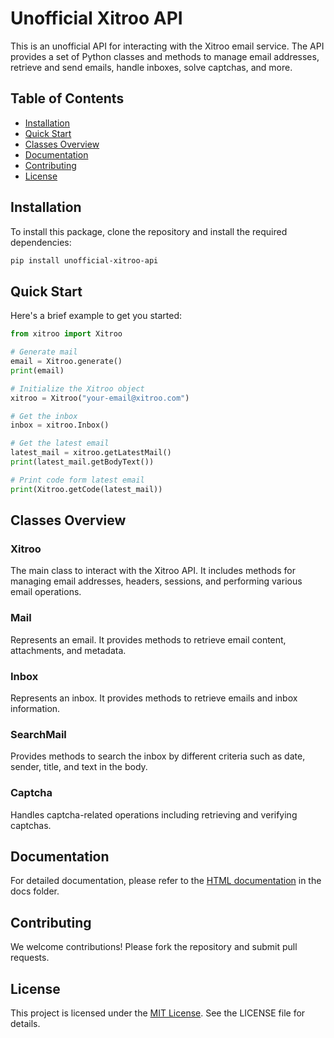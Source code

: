 # Unofficial Xitroo API

This is an unofficial API for interacting with the Xitroo email service. The API provides a set of Python classes and methods to manage email addresses, retrieve and send emails, handle inboxes, solve captchas, and more.

## Table of Contents
- [Installation](#Installation)
- [Quick Start](#Quick-Start)
- [Classes Overview](#classes-overview)
- [Documentation](#documentation)
- [Contributing](#contributing)
- [License](#license)

## Installation

To install this package, clone the repository and install the required dependencies:

```bash
pip install unofficial-xitroo-api
```

## Quick Start

Here's a brief example to get you started:
```python
from xitroo import Xitroo

# Generate mail
email = Xitroo.generate()
print(email)

# Initialize the Xitroo object
xitroo = Xitroo("your-email@xitroo.com")

# Get the inbox
inbox = xitroo.Inbox()

# Get the latest email
latest_mail = xitroo.getLatestMail()
print(latest_mail.getBodyText())

# Print code form latest email
print(Xitroo.getCode(latest_mail))
```
## Classes Overview
### Xitroo
The main class to interact with the Xitroo API. It includes methods for managing email addresses, headers, sessions, and performing various email operations.

### Mail
Represents an email. It provides methods to retrieve email content, attachments, and metadata.

### Inbox
Represents an inbox. It provides methods to retrieve emails and inbox information.

### SearchMail
Provides methods to search the inbox by different criteria such as date, sender, title, and text in the body.

### Captcha
Handles captcha-related operations including retrieving and verifying captchas.

## Documentation
For detailed documentation, please refer to the [HTML documentation](https://htmlpreview.github.io/?https://github.com/Th3K1n91/xitroo_api/blob/main/docs/index.html) in the docs folder.

## Contributing
We welcome contributions! Please fork the repository and submit pull requests.

## License
This project is licensed under the [MIT License](LICENSE). See the LICENSE file for details.
